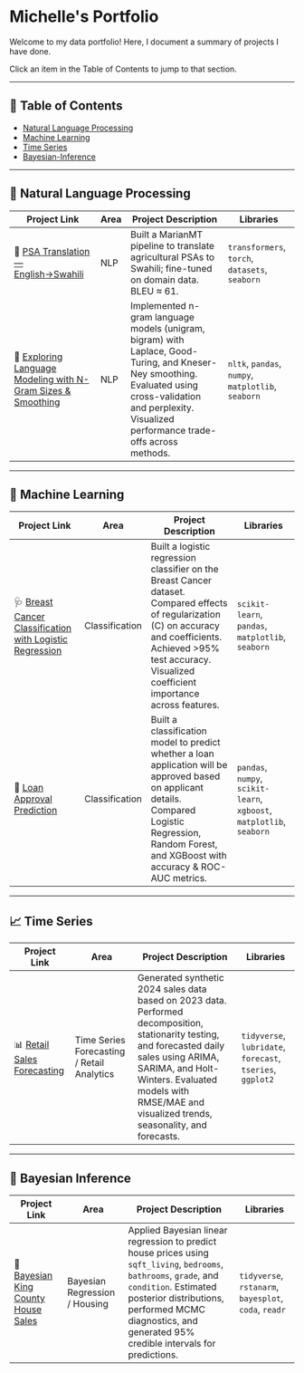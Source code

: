 # Michelle's Portfolio
Welcome to my data portfolio! Here, I document a summary of projects I have done.

Click an item in the Table of Contents to jump to that section.

---
  
## 📑 Table of Contents
- [Natural Language Processing](#-natural-language-processing)
- [Machine Learning](#-machine-learning)
- [Time Series](#-time-series)
- [Bayesian-Inference](#-bayesian-inference)

  
---

## 🧠 Natural Language Processing
| Project Link | Area | Project Description | Libraries |
|--------------|------|----------------------|-----------|
| 🌾 [PSA Translation — English→Swahili](https://github.com/michellekituku/PSA-Translation) | NLP | Built a MarianMT pipeline to translate agricultural PSAs to Swahili; fine-tuned on domain data. BLEU ≈ 61. | `transformers`, `torch`, `datasets`, `seaborn` |
|🔡 [Exploring Language Modeling with N-Gram Sizes & Smoothing](https://github.com/michellekituku/NGram-Language-Modeling) | NLP | Implemented n-gram language models (unigram, bigram) with Laplace, Good-Turing, and Kneser-Ney smoothing. Evaluated using cross-validation and perplexity. Visualized performance trade-offs across methods. | `nltk`, `pandas`, `numpy`, `matplotlib`, `seaborn` |

---

## 🤖 Machine Learning
| Project Link | Area | Project Description | Libraries |
|--------------|------|----------------------|-----------|
| 🩺 [Breast Cancer Classification with Logistic Regression](https://github.com/michellekituku/Breast-Cancer-LogReg) | Classification | Built a logistic regression classifier on the Breast Cancer dataset. Compared effects of regularization (C) on accuracy and coefficients. Achieved >95% test accuracy. Visualized coefficient importance across features. | `scikit-learn`, `pandas`, `matplotlib`, `seaborn` |
| 🏦 [Loan Approval Prediction](https://github.com/michellekituku/Loan-Approval-Prediction) | Classification | Built a classification model to predict whether a loan application will be approved based on applicant details. Compared Logistic Regression, Random Forest, and XGBoost with accuracy & ROC-AUC metrics. | `pandas`, `numpy`, `scikit-learn`, `xgboost`, `matplotlib`, `seaborn` |

---

## 📈 Time Series
| Project Link | Area | Project Description | Libraries |
|--------------|------|----------------------|-----------|
| 📊 [Retail Sales Forecasting](https://github.com/michellekituku/Retail-Sales-Forecasting) | Time Series Forecasting / Retail Analytics | Generated synthetic 2024 sales data based on 2023 data. Performed decomposition, stationarity testing, and forecasted daily sales using ARIMA, SARIMA, and Holt-Winters. Evaluated models with RMSE/MAE and visualized trends, seasonality, and forecasts. | `tidyverse`, `lubridate`, `forecast`, `tseries`, `ggplot2` |

---

## 🤖 Bayesian Inference

| Project Link | Area | Project Description | Libraries |
|--------------|------|-------------------|-----------|
| 🌆 [Bayesian King County House Sales](https://github.com/michellekituku/Bayesian-Inference) | Bayesian Regression / Housing | Applied Bayesian linear regression to predict house prices using `sqft_living`, `bedrooms`, `bathrooms`, `grade`, and `condition`. Estimated posterior distributions, performed MCMC diagnostics, and generated 95% credible intervals for predictions. | `tidyverse`, `rstanarm`, `bayesplot`, `coda`, `readr` |
